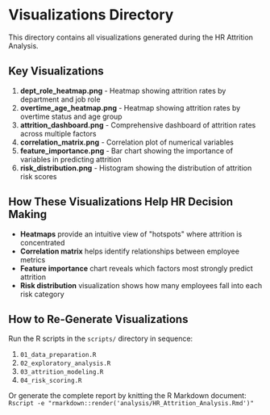 # Visualizations Directory

This directory contains all visualizations generated during the HR Attrition Analysis.

## Key Visualizations

1. **dept_role_heatmap.png** - Heatmap showing attrition rates by department and job role
2. **overtime_age_heatmap.png** - Heatmap showing attrition rates by overtime status and age group
3. **attrition_dashboard.png** - Comprehensive dashboard of attrition rates across multiple factors
4. **correlation_matrix.png** - Correlation plot of numerical variables
5. **feature_importance.png** - Bar chart showing the importance of variables in predicting attrition
6. **risk_distribution.png** - Histogram showing the distribution of attrition risk scores

## How These Visualizations Help HR Decision Making

- **Heatmaps** provide an intuitive view of "hotspots" where attrition is concentrated
- **Correlation matrix** helps identify relationships between employee metrics
- **Feature importance** chart reveals which factors most strongly predict attrition
- **Risk distribution** visualization shows how many employees fall into each risk category

## How to Re-Generate Visualizations

Run the R scripts in the `scripts/` directory in sequence:
1. `01_data_preparation.R`
2. `02_exploratory_analysis.R`
3. `03_attrition_modeling.R`
4. `04_risk_scoring.R`

Or generate the complete report by knitting the R Markdown document:
`Rscript -e "rmarkdown::render('analysis/HR_Attrition_Analysis.Rmd')"`
